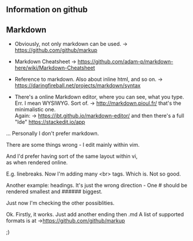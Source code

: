 ## Information on github


## Markdown


- Obviously, not only markdown can be used.
   -> https://github.com/github/markup


- Markdown Cheatsheet
	-> https://github.com/adam-p/markdown-here/wiki/Markdown-Cheatsheet


- Reference to markdown. Also about inline html, and so on.
	-> https://daringfireball.net/projects/markdown/syntax


- There's a online Markdown editor, where you can see, what you type. Err. I mean WYSIWYG. Sort of.
	 -> http://markdown.pioul.fr/
	that's the minimalistic one.<br>
	Again: -> https://jbt.github.io/markdown-editor/
	and then there's a full "Ide"
	https://stackedit.io/app
	

... Personally I don't prefer markdown.

There are some things wrong - I edit mainly within vim.

And I'd prefer having sort of the same layout within vi, <br>
as when rendered online.

E.g. linebreaks. Now I'm adding many \<br> tags. 
Which is. Not so good.

Another example: headings.
It's just the wrong direction - 
One \# should be rendered smallest
and \###### biggest.


Just now I'm checking the other possiblities.

Ok. Firstly, it works. Just add another ending then .md
A list of supported formats is at ->https://github.com/github/markup

;) 



